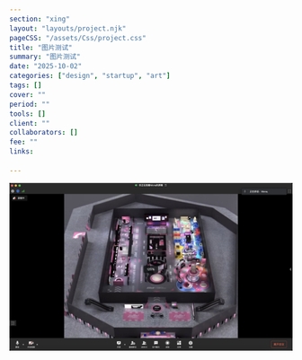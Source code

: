 ```yaml
---
section: "xing"
layout: "layouts/project.njk"
pageCSS: "/assets/Css/project.css"
title: "图片测试"
summary: "图片测试"
date: "2025-10-02"
categories: ["design", "startup", "art"]
tags: []
cover: ""
period: ""
tools: []
client: ""
collaborators: []
fee: ""
links:
  
---
```


![Snipaste_2025-09-27_11-05-25.png](/assets/Pics/xing/图片测试-1759384471151-Snipaste_2025-09-27_11-05-25.png.jpg)